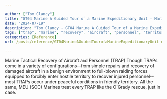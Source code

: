```yaml
---

author: ["Tom Clancy"]
title: "GT04 Marine A Guided Tour of a Marine Expeditionary Unit - Marine_split_120.html"
date: "2024-07-19"
description: "Tom Clancy - GT04 Marine A Guided Tour of a Marine Expeditionary Unit"
tags: ["trap", "marine", "recovery", "aircraft", "personnel", "territory", "tactical", "though", "come", "variety", "configuration", "simple", "repair", "damaged", "benign", "environment", "raiding", "force", "equipped", "forcibly", "enter", "hostile", "recover", "injured", "occur"]
categories: [Reference]
url: /posts/reference/GT04MarineAGuidedTourofaMarineExpeditionaryUnit-marinesplit120html

---
```



Marine
Tactical Recovery of Aircraft and Personnel (TRAP)
Though TRAPs come in a variety of configurations--from simple repairs and recovery of damaged aircraft in a benign environment to full-blown raiding forces equipped to forcibly enter hostile territory to recover injured personnel--most TRAPs occur under peaceful conditions in friendly territory. All the same, MEU (SOC) Marines treat every TRAP like the O'Grady rescue, just in case.
